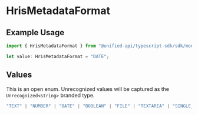 # HrisMetadataFormat

## Example Usage

```typescript
import { HrisMetadataFormat } from "@unified-api/typescript-sdk/sdk/models/shared";

let value: HrisMetadataFormat = "DATE";
```

## Values

This is an open enum. Unrecognized values will be captured as the `Unrecognized<string>` branded type.

```typescript
"TEXT" | "NUMBER" | "DATE" | "BOOLEAN" | "FILE" | "TEXTAREA" | "SINGLE_SELECT" | "MULTIPLE_SELECT" | "MEASUREMENT" | "PRICE" | "YES_NO" | "CURRENCY" | "URL" | Unrecognized<string>
```
